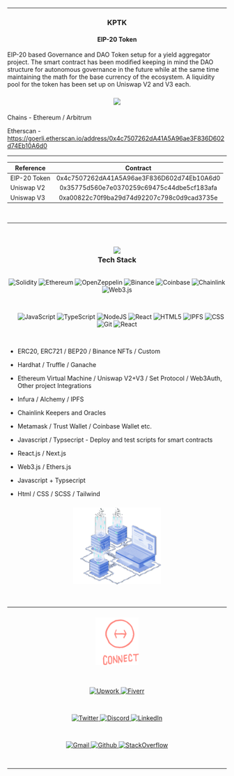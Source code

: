 



---

### <p align="center"> KPTK</p>
#### <p align="center"> EIP-20 Token</p>


<p>

EIP-20 based Governance and DAO Token setup for a yield aggregator project. The smart contract has been modified keeping in mind the DAO structure for autonomous governance in the future while at the same time maintaining the math for the base currency of the ecosystem.
A liquidity pool for the token has been set up on Uniswap V2 and V3 each. 
</p>

<p align="center">


### <p align="center"><img src="https://github.com/7oSkaaa/7oSkaaa/blob/main/Images/Right_Side.gif?raw=true" width=40%>
</p>



Chains - Ethereum / Arbitrum


 Etherscan - https://goerli.etherscan.io/address/0x4c7507262dA41A5A96ae3F836D602d74Eb10A6d0 

---

 

| Reference        | Contract          | 
| ------------- |:-------------:| 
| EIP-20 Token      | 0x4c7507262dA41A5A96ae3F836D602d74Eb10A6d0 | 
| Uniswap V2     | 0x35775d560e7e0370259c69475c44dbe5cf183afa     |  
| Uniswap V3 |  0xa00822c70f9ba29d74d92207c798c0d9cad3735e   |  

<br>


---
<br>


### <p align="center">  <img src = "https://github.com/7oSkaaa/7oSkaaa/blob/main/Images/Programming_Languages.gif?raw=true" width=10%><br> Tech Stack</p>


<p align="center"> 
  &emsp; 

<br>
 
 <a target="_blank"> 
    <img alt="Solidity" src="https://img.shields.io/badge/Solidity-363636.svg?style=for-the-badge&logo=Solidity&logoColor=white">
  </a> 
<a target="_blank"> 
    <img alt="Ethereum" src="https://img.shields.io/badge/Ethereum-3C3C3D.svg?style=for-the-badge&logo=Ethereum&logoColor=white">
  </a> 
<a target="_blank"> 
    <img alt="OpenZeppelin" src="https://img.shields.io/badge/OpenZeppelin-4E5EE4.svg?style=for-the-badge&logo=OpenZeppelin&logoColor=white">
  </a> 
<a target="_blank"> 
    <img alt="Binance" src="https://img.shields.io/badge/Binance-F0B90B.svg?style=for-the-badge&logo=Binance&logoColor=black"> 
  </a> 
 
  <a target="_blank"> 
    <img alt="Coinbase" src="https://img.shields.io/badge/Coinbase-0052FF.svg?style=for-the-badge&logo=Coinbase&logoColor=white"> 
  </a> 
   <a target="_blank"> 
    <img alt="Chainlink" src="https://img.shields.io/badge/Chainlink-375BD2.svg?style=for-the-badge&logo=Chainlink&logoColor=white"> 
  </a> 
  <a target="_blank"> 
    <img alt="Web3.js" src="https://img.shields.io/badge/Web3.js-F16822.svg?style=for-the-badge&logo=web3dotjs&logoColor=white"> 
  </a> 
  </p>

  <br>
  <p align="center"> 
  &emsp; 
  <a target="_blank"> 
    <img alt="JavaScript" src="https://img.shields.io/badge/TypeScript-3178C6.svg?style=for-the-badge&logo=TypeScript&logoColor=white"> 
  </a> 
  <a target="_blank"> 
    <img alt="TypeScript" src="https://img.shields.io/badge/JavaScript-F7DF1E.svg?style=for-the-badge&logo=JavaScript&logoColor=black"> 
  </a> 
  <a target="_blank"> 
    <img alt="NodeJS" src="https://img.shields.io/badge/Node.js-339933.svg?style=for-the-badge&logo=nodedotjs&logoColor=white"> 
  </a> 
  <a target="_blank"> 
    <img alt="React" src="https://img.shields.io/badge/React-61DAFB.svg?style=for-the-badge&logo=React&logoColor=black"> 
  </a> 
  <a target="_blank"> 
    <img alt="HTML5" src="https://img.shields.io/badge/HTML5-E34F26.svg?style=for-the-badge&logo=HTML5&logoColor=white"> 
  </a> 
  <a target="_blank"> 
    <img alt="IPFS" src="https://img.shields.io/badge/IPFS-65C2CB.svg?style=for-the-badge&logo=IPFS&logoColor=white"> 
  
  <a target="_blank"> 
    <img alt="CSS" src="https://img.shields.io/badge/CSS3-1572B6.svg?style=for-the-badge&logo=CSS3&logoColor=white"> 
  </a> 
  <a target="_blank"> 
    <img alt="Git" src="https://img.shields.io/badge/Git-F05032.svg?style=for-the-badge&logo=Git&logoColor=white"> 
  </a> 
  <a target="_blank"> 
    <img alt="React" src="https://img.shields.io/badge/React-61DAFB.svg?style=for-the-badge&logo=React&logoColor=black"> 
  </a> 
  
  </p>


<br> 
<p>

- ERC20, ERC721 / BEP20 / Binance NFTs / Custom
- Hardhat / Truffle / Ganache
- Ethereum Virtual Machine / Uniswap V2+V3 / Set Protocol / Web3Auth, Other project Integrations
- Infura / Alchemy / IPFS
- Chainlink Keepers and Oracles
- Metamask / Trust Wallet / Coinbase Wallet etc.
- Javascript / Typsecript - Deploy and test scripts for smart contracts

- React.js / Next.js
- Web3.js / Ethers.js
- Javascript + Typsecript
- Html / CSS / SCSS / Tailwind
</p>

### <p align="center"><img src="https://github.com/par-ash/par-ash/blob/main/Images/tech.gif?raw=true" width="40%"></p>
  

<br> 

---

### <p align="center"><img src="https://github.com/par-ash/par-ash/blob/main/Images/connect.gif?raw=true" width="20%"></p>


<br>
<p align="center">
	<a href="https://www.upwork.com/freelancers/~015727ee5418b784b4"><img img src="https://img.shields.io/badge/Upwork-6FDA44.svg?style=for-the-badge&logo=Upwork&logoColor=white" alt="Upwork"/>
  </a>
  <a href="https://www.fiverr.com/parikahlawat"><img img src="https://img.shields.io/badge/Fiverr-1DBF73.svg?style=for-the-badge&logo=Fiverr&logoColor=white" alt="Fiverr"/>
  </a>
 

</p>
<br>

  <p align="center">
	<a href=""><img img src="https://img.shields.io/badge/Twitter-1DA1F2.svg?style=for-the-badge&logo=Twitter&logoColor=white" alt="Twitter"/>
  </a>
  	<a href=""><img img src="https://img.shields.io/badge/Discord-5865F2.svg?style=for-the-badge&logo=Discord&logoColor=white" alt="Discord"/>
  </a>
  <a href=""><img img src="https://img.shields.io/badge/LinkedIn-0A66C2.svg?style=for-the-badge&logo=LinkedIn&logoColor=white" alt="LinkedIn"/>
  </a>
  </p>
<br>
  <p align="center">
  
  <a href="">
    <img img src="https://img.shields.io/badge/Gmail-EA4335.svg?style=for-the-badge&logo=Gmail&logoColor=white" alt="Gmail"/>
  </a>
  <a href=""><img img src="https://img.shields.io/badge/GitHub-181717.svg?style=for-the-badge&logo=GitHub&logoColor=white" alt="Github"/>
  </a>
  <a href=""><img img src="https://img.shields.io/badge/Stack%20Overflow-F58025.svg?style=for-the-badge&logo=Stack-Overflow&logoColor=white" alt="StackOverflow"/>
  </a>
 </p>
	


</br>

---
</br>
	

